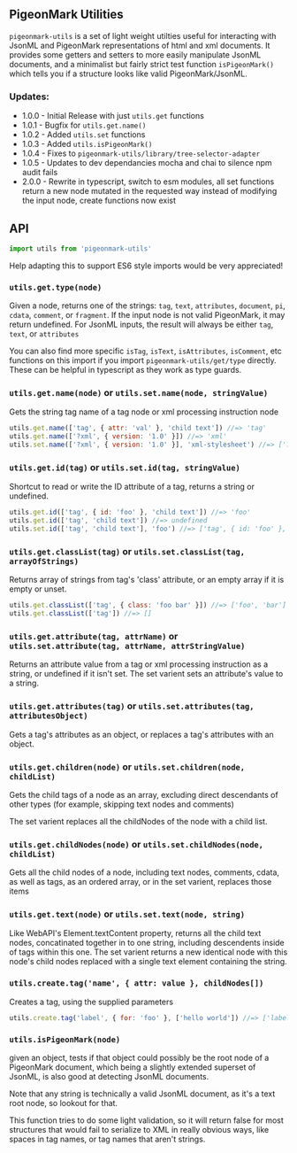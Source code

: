 ## PigeonMark Utilities

`pigeonmark-utils` is a set of light weight utilties useful for interacting with JsonML and PigeonMark representations of html and xml documents. It provides some getters and setters to more easily manipulate JsonML documents, and a minimalist but fairly strict test function `isPigeonMark()` which tells you if a structure looks like valid PigeonMark/JsonML.

### Updates:

- 1.0.0 - Initial Release with just `utils.get` functions
- 1.0.1 - Bugfix for `utils.get.name()`
- 1.0.2 - Added `utils.set` functions
- 1.0.3 - Added `utils.isPigeonMark()`
- 1.0.4 - Fixes to `pigeonmark-utils/library/tree-selector-adapter`
- 1.0.5 - Updates to dev dependancies mocha and chai to silence npm audit fails
- 2.0.0 - Rewrite in typescript, switch to esm modules, all set functions return a new node mutated in the requested way instead of modifying the input node, create functions now exist

## API

```js
import utils from 'pigeonmark-utils'
```

Help adapting this to support ES6 style imports would be very appreciated!

### `utils.get.type(node)`

Given a node, returns one of the strings: `tag`, `text`, `attributes`, `document`, `pi`, `cdata`, `comment`, or `fragment`. If the input node is not valid PigeonMark, it may return undefined. For JsonML inputs, the result will always be either `tag`, `text`, or `attributes`

You can also find more specific `isTag`, `isText`, `isAttributes`, `isComment`, etc functions on this import if you import `pigeonmark-utils/get/type` directly. These can be helpful in typescript as they work as type guards.

### `utils.get.name(node)` or `utils.set.name(node, stringValue)`

Gets the string tag name of a tag node or xml processing instruction node

```js
utils.get.name(['tag', { attr: 'val' }, 'child text']) //=> 'tag'
utils.get.name(['?xml', { version: '1.0' }]) //=> 'xml'
utils.set.name(['?xml', { version: '1.0' }], 'xml-stylesheet') //=> ['?xml-stylesheet', { version: '1.0' }]
```

### `utils.get.id(tag)` or `utils.set.id(tag, stringValue)`

Shortcut to read or write the ID attribute of a tag, returns a string or undefined.

```js
utils.get.id(['tag', { id: 'foo' }, 'child text']) //=> 'foo'
utils.get.id(['tag', 'child text']) //=> undefined
utils.set.id(['tag', 'child text'], 'foo') //=> ['tag', { id: 'foo' }, 'child text']
```

### `utils.get.classList(tag)` or `utils.set.classList(tag, arrayOfStrings)`

Returns array of strings from tag's 'class' attribute, or an empty array if it is empty or unset.

```js
utils.get.classList(['tag', { class: 'foo bar' }]) //=> ['foo', 'bar']
utils.get.classList(['tag']) //=> []
```

### `utils.get.attribute(tag, attrName)` or `utils.set.attribute(tag, attrName, attrStringValue)`

Returns an attribute value from a tag or xml processing instruction as a string, or undefined if it isn't set. The set varient sets an attribute's value to a string.

### `utils.get.attributes(tag)` or `utils.set.attributes(tag, attributesObject)`

Gets a tag's attributes as an object, or replaces a tag's attributes with an object.

### `utils.get.children(node)` or `utils.set.children(node, childList)`

Gets the child tags of a node as an array, excluding direct descendants of other types (for example, skipping text nodes and comments)

The set varient replaces all the childNodes of the node with a child list.

### `utils.get.childNodes(node)` or `utils.set.childNodes(node, childList)`

Gets all the child nodes of a node, including text nodes, comments, cdata, as well as tags, as an ordered array, or in the set varient, replaces those items

### `utils.get.text(node)` or `utils.set.text(node, string)`

Like WebAPI's Element.textContent property, returns all the child text nodes, concatinated together in to one string, including descendents inside of tags within this one. The set varient returns a new identical node with this node's child nodes replaced with a single text element containing the string.

### `utils.create.tag('name', { attr: value }, childNodes[])`

Creates a tag, using the supplied parameters

```js
utils.create.tag('label', { for: 'foo' }, ['hello world']) //=> ['label', { for: 'foo' }, 'hello world']
```

### `utils.isPigeonMark(node)`

given an object, tests if that object could possibly be the root node of a PigeonMark document, which being a slightly extended superset of JsonML, is also good at detecting JsonML documents.

Note that any string is technically a valid JsonML document, as it's a text root node, so lookout for that.

This function tries to do some light validation, so it will return false for most structures that would fail to serialize to XML in really obvious ways, like spaces in tag names, or tag names that aren't strings.